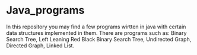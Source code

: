 # Java_programs
In this repository you may find a few programs wirtten in java with certain data structures implemented in them. 
There are programs such as: Binary Search Tree, Left Leaning Red Black Binary Search Tree, Undirected Graph, Directed Graph, Linked List. 
  
